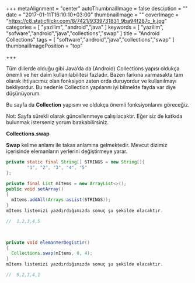 +++
metaAlignment = "center"
autoThumbnailImage = false
desciption = ""
date = "2017-01-11T16:10:10+03:00"
thumbnailImage = ""
coverImage = "https://c8.staticflickr.com/8/7421/9339731831_9ba94f287c_k.jpg"
categories = [
  "yazilim",
  "android","java"
]
keywords = [
  "yazilim",
  "sofware","android","java","collections","swap"
]
title = "Android Collections"
tags = [
  "software","android","java","collections","swap"
]
thumbnailImagePosition = "top"

+++
 

Tüm dillerde olduğu gibi Java’da da (Android) Collections yapısı oldukça önemli ve her daim kullanılabilitesi fazladır. Bazen farkına varmasakta tam olarak ihtiyacımız olan fonksiyon zaten orda duruyordur ve kullanılmayı bekliyordur. Bu nedenle Collection yapılarını iyi bilmekte fayda var diye düşünüyorum.

 
Bu sayfa da **Collection** yapısını ve oldukça önemli fonksiyonlarını göreceğiz.

Not: Sayfa sürekli olarak güncellenmeye çalışılacaktır. Eğer siz de katkıda bulunmak isterseniz yorum bırakabilirsiniz.



**Collections.swap**

**Swap** kelime anlamı ile takas anlamına gelmektedir. Mevcut dizimiz içerisinde elemanların yerlerini değiştirmeye yarar.

```java
private static final String[] STRINGS = new String[]{
        "1", "2", "3", "4", "5"
};

private final List mItems = new ArrayList<>();
public void setArray()
{
  mItems.addAll(Arrays.asList(STRINGS));
}
mItems listemizi yazdırdığımızda sonuç şu şekilde olacaktır.

//  1,2,3,4,5

 

private void elemanYerDegistir()
{
  Collections.swap(mItems, 0, 4);
}
mItems listemizi yazdırdığımızda sonuç şu şekilde olacaktır.

//  5,2,3,4,1
```
